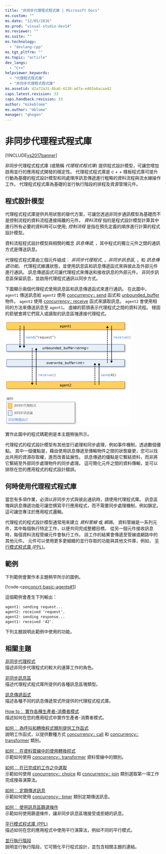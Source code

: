 ```yaml
---
title: "非同步代理程式程式庫 | Microsoft Docs"
ms.custom: ""
ms.date: "12/05/2016"
ms.prod: "visual-studio-dev14"
ms.reviewer: ""
ms.suite: ""
ms.technology: 
  - "devlang-cpp"
ms.tgt_pltfrm: ""
ms.topic: "article"
dev_langs: 
  - "C++"
helpviewer_keywords: 
  - "代理程式程式庫"
  - "非同步代理程式程式庫"
ms.assetid: d2a72a31-8ba6-4220-ad7a-e403a6acaa42
caps.latest.revision: 33
caps.handback.revision: 33
author: "mikeblome"
ms.author: "mblome"
manager: "ghogen"
---
```

# 非同步代理程式程式庫
[!INCLUDE[vs2017banner](../../assembler/inline/includes/vs2017banner.md)]

非同步代理程式程式庫 (或簡稱 *代理程式程式庫*) 提供程式設計模型，可讓您增加啟用並行的應用程式開發的穩定性。 代理程式程式庫是 c + + 樣板程式庫可提升行動為基礎的程式設計模型和同處理序訊息傳遞進行粗略的資料流程與流水線操作工作。 代理程式程式庫為基礎的並行執行階段的排程及資源管理元件。  
  
## <a name="programming-model"></a>程式設計模型  
 代理程式程式庫提供共用狀態的替代方案，可讓您透過非同步通訊模型為基礎而不是控制流程的資料流程連接隔離的元件。 *資料流程* 指的是程式設計模型計算其中進行所有必要的資料時可以使用; *控制流程* 是指在預先定義的順序進行計算的程式設計模型。  
  
 資料流程程式設計模型與相關的概念 *訊息傳遞*, ，其中程式的獨立元件之間的通訊方式是傳送訊息。  
  
 代理程式程式庫由三個元件組成︰ *非同步代理程式*, ，*非同步訊息區*, ，和 *訊息傳遞功能*。 代理程式維護狀態，並使用訊息區和訊息傳遞函式來與彼此及外部元件進行通訊。 訊息傳遞函式可讓代理程式來傳送和接收訊息的外部元件。 非同步訊息區保留訊息，並啟用代理程式通訊以同步方式。  
  
 下圖顯示兩個代理程式使用訊息區和訊息傳遞函式來進行通訊。 在此圖中， `agent1` 傳送訊息給 `agent2` 使用 [concurrency:: send](../Topic/send%20Function.md) 函式和 [unbounded_buffer](../Topic/unbounded_buffer%20Class.md) 物件。 `agent2` 使用 [concurrency:: receive](../Topic/receive%20Function.md) 函式來讀取訊息。 `agent2` 會使用相同的方法來傳送訊息至 `agent1`。 虛線的箭頭表示代理程式之間的資料流程。 穩固的箭號會將它們寫入或讀取的訊息區塊連接代理程式。  
  
 ![代理程式程式庫的元件](../../parallel/concrt/media/agent_librarycomp.png "Agent_LibraryComp")  
  
 實作此圖中的程式碼範例是本主題稍後所示。  
  
 代理程式的程式設計模型有其他並行處理和同步處理，例如事件機制，透過數個優點。 其中一個優點是，藉由使用訊息傳遞至傳輸物件之間的狀態變更，您可以找出共用的資源存取權，進而改善延展性。 訊息傳遞的優點是它繫結資料，而非將它繫結至外部同步處理物件的同步處理。 這可簡化元件之間的資料傳輸，並可以排除在您的應用程式的程式設計錯誤。  
  
## <a name="when-to-use-the-agents-library"></a>何時使用代理程式程式庫  
 當您有多項作業，必須以非同步方式與彼此通訊時，請使用代理程式庫。 訊息區塊與訊息傳遞功能可讓您撰寫平行應用程式，而不需要同步處理機制，例如鎖定。 這可讓您專注於應用程式邏輯。  
  
 代理程式的程式設計模型通常用來建立 *資料管線* 或 *網路*。 資料管線是一系列元件，其中每個執行特定工作，以便共同完成整體目標。 從另一個元件接收訊息時，每個資料流程管線元件會執行工作。 該工作的結果會傳遞至管線或網路中的其他元件。 元件可以使用更多更細緻的並行存取的功能與其他文件庫，例如， [平行模式程式庫 (PPL)](../../parallel/concrt/parallel-patterns-library-ppl.md)。  
  
## <a name="example"></a>範例  
 下列範例會實作本主題稍早所示的圖例。  
  
 [!code-cpp[concrt-basic-agents#1](../../parallel/concrt/codesnippet/CPP/asynchronous-agents-library_1.cpp)]  
  
 這個範例會產生下列輸出：  
  
```Output  
agent1: sending request...  
agent2: received 'request'.  
agent2: sending response...  
agent1: received '42'.  
```  
  
 下列主題說明此範例中使用的功能。  
  
## <a name="related-topics"></a>相關主題  
 [非同步代理程式](../../parallel/concrt/asynchronous-agents.md)  
 描述非同步代理程式的較大的運算工作的角色。  
  
 [非同步訊息區](../../parallel/concrt/asynchronous-message-blocks.md)  
 描述代理程式程式庫所提供的各種訊息區塊類型。  
  
 [訊息傳遞函式](../../parallel/concrt/message-passing-functions.md)  
 描述各種不同的訊息傳遞常式所提供的代理程式程式庫。  
  
 [How to︰ 實作各種生產者-消費者模式](../../parallel/concrt/how-to-implement-various-producer-consumer-patterns.md)  
 描述如何在您的應用程式中實作生產者-消費者模式。  
  
 [如何︰ 為呼叫和轉換程式類別提供工作函式](../../parallel/concrt/how-to-provide-work-functions-to-the-call-and-transformer-classes.md)  
 說明工作函式，以提供數種方式 [concurrency:: call](../../parallel/concrt/reference/call-class.md) 和 [concurrency:: transformer](../../parallel/concrt/reference/transformer-class.md) 類別。  
  
 [如何︰ 在資料管線中的使用轉換程式](../../parallel/concrt/how-to-use-transformer-in-a-data-pipeline.md)  
 示範如何使用 [concurrency:: transformer](../../parallel/concrt/reference/transformer-class.md) 資料管線中的類別。  
  
 [如何︰ 在已完成的工作之中選取](../../parallel/concrt/how-to-select-among-completed-tasks.md)  
 示範如何使用 [concurrency:: choice](../../parallel/concrt/reference/choice-class.md) 和 [concurrency:: join](../../parallel/concrt/reference/join-class.md) 類別選取第一項工作完成搜尋演算法。  
  
 [如何︰ 定期傳送訊息](../../parallel/concrt/how-to-send-a-message-at-a-regular-interval.md)  
 示範如何使用 [concurrency:: timer](../../parallel/concrt/reference/timer-class.md) 類別定期傳送訊息。  
  
 [如何︰ 使用訊息區篩選條件](../../parallel/concrt/how-to-use-a-message-block-filter.md)  
 示範如何使用篩選條件，讓非同步訊息區塊接受或拒絕的訊息。  
  
 [平行模式程式庫 (PPL)](../../parallel/concrt/parallel-patterns-library-ppl.md)  
 描述如何在您的應用程式中使用平行演算法，例如不同的平行模式。  
  
 [並行執行階段](../../parallel/concrt/concurrency-runtime.md)  
 說明並行執行階段，它可簡化平行程式設計，並包含相關主題的連結。


